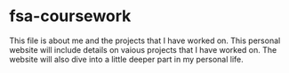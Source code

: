 # fsa-coursework
This file is about me and the projects that I have worked on. 
This personal website will include details on vaious projects that I have worked on. 
The website will also dive into a little deeper part in my personal life. 
